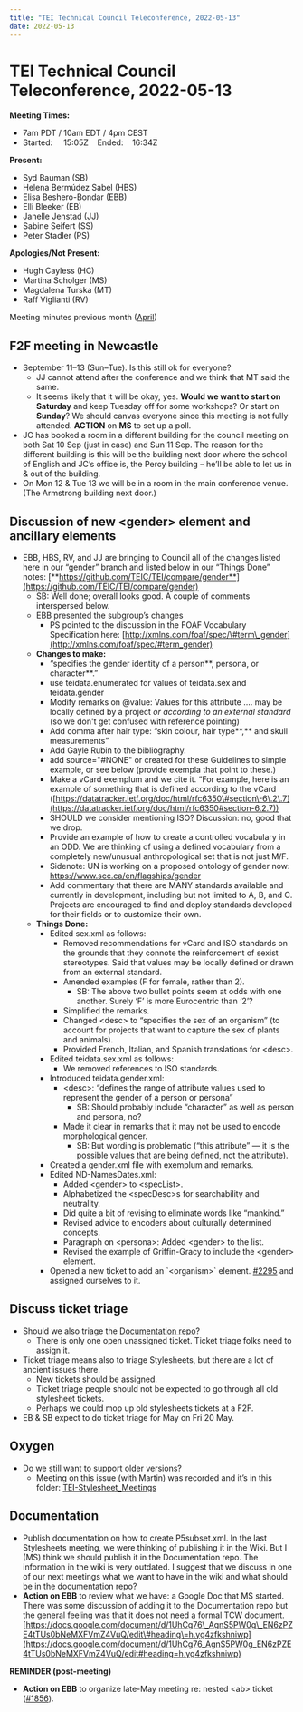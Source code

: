 ```yaml
---
title: "TEI Technical Council Teleconference, 2022-05-13"
date: 2022-05-13
---
```

# TEI Technical Council Teleconference, 2022-05-13
**Meeting Times:**


* 7am PDT / 10am EDT / 4pm CEST
* Started:     15:05Z    Ended:    16:34Z


**Present:**
* Syd Bauman (SB)
* Helena Bermúdez Sabel (HBS)
* Elisa Beshero\-Bondar (EBB)
* Elli Bleeker (EB)
* Janelle Jenstad (JJ)
* Sabine Seifert (SS)
* Peter Stadler (PS)


**Apologies/Not Present:**
* Hugh Cayless (HC)
* Martina Scholger (MS)
* Magdalena Turska (MT)
* Raff Viglianti (RV)


Meeting minutes previous month ([April](https://tei-c.org/activities/council/meetings/tei-technical-council-teleconference-2022-04-08/))
 


F2F meeting in Newcastle
------------------------


* September 11–13 (Sun–Tue). Is this still ok for everyone?
	+ JJ cannot attend after the conference and we think that MT said the same.
	+ It seems likely that it will be okay, yes. **Would we want to start on Saturday** and keep Tuesday off for some workshops? Or start on **Sunday**? We should canvas everyone since this meeting is not fully attended. **ACTION** on **MS** to set up a poll.
* JC has booked a room in a different building for the council meeting on both Sat 10 Sep (just in case) and Sun 11 Sep. The reason for the different building is this will be the building next door where the school of English and JC’s office is, the Percy building – he’ll be able to let us in \& out of the building.
* On Mon 12 \& Tue 13 we will be in a room in the main conference venue. (The Armstrong building next door.)


Discussion of new \<gender\> element and ancillary elements
-----------------------------------------------------------


* EBB, HBS, RV, and JJ are bringing to Council all of the changes listed here in our “gender” branch and listed below in our “Things Done” notes: [**https://github.com/TEIC/TEI/compare/gender**](https://github.com/TEIC/TEI/compare/gender)
	+ SB: Well done; overall looks good. A couple of comments interspersed below.
	+ EBB presented the subgroup’s changes
		- PS pointed to the discussion in the FOAF Vocabulary Specification here: [http://xmlns.com/foaf/spec/\#term\_gender](http://xmlns.com/foaf/spec/#term_gender)
	+ **Changes to make:**
		- “specifies the gender identity of a person**, persona, or character**.”
		- use teidata.enumerated for values of teidata.sex and teidata.gender
		- Modify remarks on @value: Values for this attribute .... may be locally defined by a project *or according to an external standard* (so we don't get confused with reference pointing)
		- Add comma after hair type: “skin colour, hair type**,** and skull measurements”
		- Add Gayle Rubin to the bibliography.
		- add source\="\#NONE" or created for these Guidelines to simple example, or see below (provide exempla that point to these.)
		- Make a vCard exemplum and we cite it. “For example, here is an example of something that is defined according to the vCard ([https://datatracker.ietf.org/doc/html/rfc6350\#section\-6\.2\.7](https://datatracker.ietf.org/doc/html/rfc6350#section-6.2.7))
		- SHOULD we consider mentioning ISO? Discussion: no, good that we drop.
		- Provide an example of how to create a controlled vocabulary in an ODD. We are thinking of using a defined vocabulary from a completely new/unusual anthropological set that is not just M/F.
		- Sidenote: UN is working on a proposed ontology of gender now: <https://www.scc.ca/en/flagships/gender>
		- Add commentary that there are MANY standards available and currently in development, including but not limited to A, B, and C. Projects are encouraged to find and deploy standards developed for their fields or to customize their own.
	+ **Things Done:**
		- Edited sex.xml as follows:
			* Removed recommendations for vCard and ISO standards on the grounds that they connote the reinforcement of sexist stereotypes. Said that values may be locally defined or drawn from an external standard.
			* Amended examples (F for female, rather than 2\).
				+ SB: The above two bullet points seem at odds with one another. Surely ‘F’ is more Eurocentric than ‘2’?
			* Simplified the remarks.
			* Changed \<desc\> to “specifies the sex of an organism” (to account for projects that want to capture the sex of plants and animals).
			* Provided French, Italian, and Spanish translations for \<desc\>.
		- Edited teidata.sex.xml as follows:
			* We removed references to ISO standards.
		- Introduced teidata.gender.xml:
			* \<desc\>: “defines the range of attribute values used to represent the gender of a person or persona”
				+ SB: Should probably include “character” as well as person and persona, no?
			* Made it clear in remarks that it may not be used to encode morphological gender.
				+ SB: But wording is problematic (“this attribute” — it is the possible values that are being defined, not the attribute).
		- Created a gender.xml file with exemplum and remarks.
		- Edited ND\-NamesDates.xml:
			* Added \<gender\> to \<specList\>.
			* Alphabetized the \<specDesc\>s for searchability and neutrality.
			* Did quite a bit of revising to eliminate words like “mankind.”
			* Revised advice to encoders about culturally determined concepts.
			* Paragraph on \<persona\>: Added \<gender\> to the list.
			* Revised the example of Griffin\-Gracy to include the \<gender\> element.
		- Opened a new ticket to add an \`\<organism\>\` element. [\#2295](https://github.com/TEIC/TEI/issues/2295) and assigned ourselves to it.


Discuss ticket triage
---------------------


* Should we also triage the [Documentation repo](https://github.com/TEIC/Documentation)?
	+ There is only one open unassigned ticket. Ticket triage folks need to assign it.
* Ticket triage means also to triage Stylesheets, but there are a lot of ancient issues there.
	+ New tickets should be assigned.
	+ Ticket triage people should not be expected to go through all old stylesheet tickets.
	+ Perhaps we could mop up old stylesheets tickets at a F2F.
* EB \& SB expect to do ticket triage for May on Fri 20 May.


Oxygen
------


* Do we still want to support older versions?
	+ Meeting on this issue (with Martin) was recorded and it’s in this folder: [TEI\-Stylesheet\_Meetings](https://drive.google.com/drive/folders/1K1ugJvWzz6TQep87R8beLkYf-nGCpocX)


Documentation
-------------


* Publish documentation on how to create P5subset.xml. In the last Stylesheets meeting, we were thinking of publishing it in the Wiki. But I (MS) think we should publish it in the Documentation repo. The information in the wiki is very outdated. I suggest that we discuss in one of our next meetings what we want to have in the wiki and what should be in the documentation repo?
* **Action on EBB** to review what we have: a Google Doc that MS started. There was some discussion of adding it to the Documentation repo but the general feeling was that it does not need a formal TCW document. [https://docs.google.com/document/d/1UhCg76\_AgnS5PW0g\_EN6zPZE4tTUs0bNeMXFVmZ4VuQ/edit\#heading\=h.yg4zfkshniwp](https://docs.google.com/document/d/1UhCg76_AgnS5PW0g_EN6zPZE4tTUs0bNeMXFVmZ4VuQ/edit#heading=h.yg4zfkshniwp)


**REMINDER (post\-meeting)**
* **Action on EBB** to organize late\-May meeting re: nested \<ab\> ticket ([\#1856](https://github.com/TEIC/TEI/issues/1856)).


 